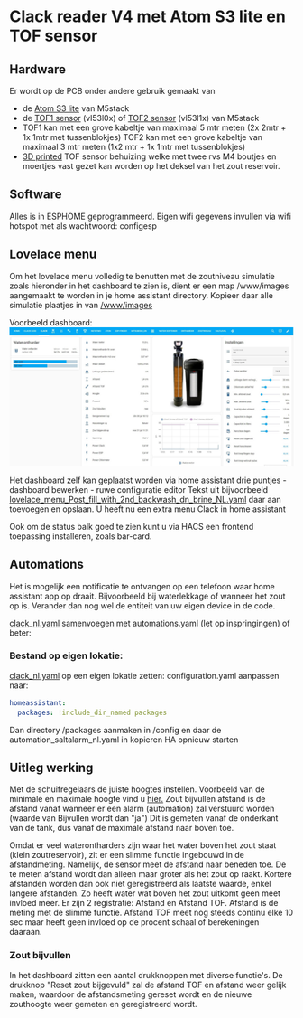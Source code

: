 
# Clack reader V4 met Atom S3 lite en TOF sensor

## Hardware
Er wordt op de PCB onder andere gebruik gemaakt van 
- de [Atom S3 lite](https://www.tinytronics.nl/shop/nl/development-boards/microcontroller-boards/met-wi-fi/m5stack-atom-s3-lite-esp32-s3-development-board) van M5stack
- de [TOF1 sensor](https://www.tinytronics.nl/shop/nl/platformen-en-systemen/m5stack/unit/m5stack-tof-unit)  (vl53l0x) of [TOF2 sensor](https://shop.m5stack.com/products/time-of-flight-distance-unit-vl53l1x) (vl53l1x) van M5stack
- TOF1 kan met een grove kabeltje van maximaal 5 mtr meten (2x 2mtr + 1x 1mtr met tussenblokjes)
  TOF2 kan met een grove kabeltje van maximaal 3 mtr meten (1x2 mtr + 1x 1mtr met tussenblokjes)
- [3D printed](../readme/clack_tof-holder.stl)  TOF sensor behuizing welke met twee rvs M4 boutjes en moertjes vast gezet kan worden op het deksel van het zout reservoir.

## Software
Alles is in ESPHOME geprogrammeerd.
Eigen wifi gegevens invullen via wifi hotspot met als wachtwoord: configesp

## Lovelace menu
Om het lovelace menu volledig te benutten met de zoutniveau simulatie zoals hieronder in het dashboard te zien is, dient er een map /www/images aangemaakt te worden in je home assistant directory.
Kopieer daar alle simulatie plaatjes in van [/www/images](../www/images)

Voorbeeld dashboard: 
![Example](../readme/home_assistant_menu_clack_ws_nl.jpg)

Het dashboard zelf kan geplaatst worden via home assistant drie puntjes - dashboard bewerken - ruwe configuratie editor
Tekst uit bijvoorbeeld [lovelace_menu_Post_fill_with_2nd_backwash_dn_brine_NL.yaml](../home_assistant/lovelace_menu_Post_fill_with_2nd_backwash_dn_brine_NL) daar aan toevoegen en opslaan.
U heeft nu een extra menu Clack in home assistant

Ook om de status balk goed te zien kunt u via HACS een frontend toepassing installeren, zoals bar-card.


## Automations
Het is mogelijk een notificatie te ontvangen op een telefoon waar home assistant app op draait.
Bijvoorbeeld bij waterlekkage of wanneer het zout op is.
Verander dan nog wel de entiteit van uw eigen device in de code.

[clack_nl.yaml](../home_assistant/clack_nl.yaml) samenvoegen met automations.yaml (let op inspringingen) of beter:

### Bestand op eigen lokatie:
[clack_nl.yaml](../home_assistant/clack_nl.yaml) op een eigen lokatie zetten:
configuration.yaml aanpassen naar:

```yml
homeassistant:
  packages: !include_dir_named packages
```

Dan directory /packages aanmaken in /config en daar de automation_saltalarm_nl.yaml in kopieren
HA opnieuw starten

## Uitleg werking

Met de schuifregelaars de juiste hoogtes instellen.
Voorbeeld van de minimale en maximale hoogte vind u [hier.](../README/min_max_NL.jpg) 
Zout bijvullen afstand is de afstand vanaf wanneer er een alarm (automation) zal verstuurd worden (waarde van Bijvullen wordt dan "ja")
Dit is gemeten vanaf de onderkant van de tank, dus vanaf de maximale afstand naar boven toe.

Omdat er veel waterontharders zijn waar het water boven het zout staat (klein zoutreservoir), zit er een slimme functie ingebouwd in de afstandmeting.
Namelijk, de sensor meet de afstand naar beneden toe. De te meten afstand wordt dan alleen maar groter als het zout op raakt.
Kortere afstanden worden dan ook niet geregistreerd als laatste waarde, enkel langere afstanden. Zo heeft water wat boven het zout uitkomt geen meet invloed meer.
Er zijn 2 registratie: Afstand en Afstand TOF.
Afstand is de meting met de slimme functie. Afstand TOF meet nog steeds continu elke 10 sec maar heeft geen invloed op de procent schaal of berekeningen daaraan.



### Zout bijvullen
In het dashboard zitten een aantal drukknoppen met diverse functie's.
De drukknop "Reset zout bijgevuld" zal de afstand TOF en afstand weer gelijk maken, waardoor de afstandsmeting gereset wordt en de nieuwe zouthoogte weer gemeten en geregistreerd wordt.
